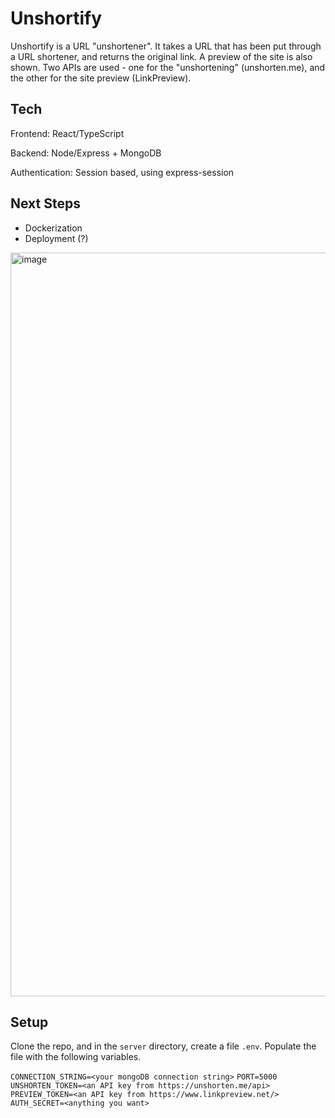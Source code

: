 # Unshortify
Unshortify is a URL "unshortener". It takes a URL that has been put through a URL shortener, and returns the original link.
A preview of the site is also shown. Two APIs are used - one for the "unshortening" (unshorten.me), and the other for the site preview (LinkPreview).


## Tech 
Frontend: React/TypeScript

Backend: Node/Express + MongoDB

Authentication: Session based, using express-session

## Next Steps
- Dockerization
- Deployment (?)

<img width="1190" alt="image" src="https://github.com/rjchen8/unshortify/assets/122511498/c858366b-30ee-424a-ac7e-8de47148429a">

## Setup

Clone the repo, and in the `server` directory, create a file `.env`. Populate the file with the following variables.

`CONNECTION_STRING=<your mongoDB connection string>`
`PORT=5000`
`UNSHORTEN_TOKEN=<an API key from https://unshorten.me/api>`
`PREVIEW_TOKEN=<an API key from https://www.linkpreview.net/>`
`AUTH_SECRET=<anything you want>`
